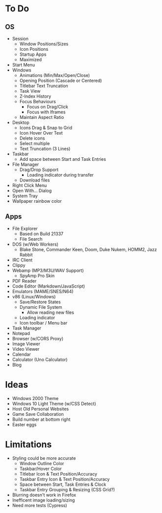 # To Do

## OS

- Session
  - Window Positions/Sizes
  - Icon Positions
  - Startup Apps
  - Maximized
- Start Menu
- Windows
  - Animations (Min/Max/Open/Close)
  - Opening Position (Cascade or Centered)
  - Titlebar Text Truncation
  - Task View
  - Z-Index History
  - Focus Behaviours
    - Focus on Drag/Click
    - Focus with Iframes
  - Maintain Aspect Ratio
- Desktop
  - Icons Drag & Snap to Grid
  - Icon Hover Over Text
  - Delete icons
  - Select multiple
  - Text Truncation (3 Lines)
- Taskbar
  - Add space between Start and Task Entries
- File Manager
  - Drag/Drop Support
    - Loading indicator during transfer
  - Download files
- Right Click Menu
- Open With... Dialog
- System Tray
- Wallpaper rainbow color

## Apps

- File Explorer
  - Based on Build 21337
  - File Search
- DOS (w/Web Workers)
  - Blake Stone, Commander Keen, Doom, Duke Nukem, HOMM2, Jazz Rabbit
- IRC Client
- Clippy
- Webamp (MP3/M3U/WAV Support)
  - SpyAmp Pro Skin
- PDF Reader
- Code Editor (Markdown/JavaScript)
- Emulators (MAME/SNES/N64)
- v86 (Linux/Windows)
  - Save/Restore States
  - Dynamic File System
    - Allow reading new files
  - Loading indicator
  - Icon toolbar / Menu bar
- Task Manager
- Notepad
- Browser (w/CORS Proxy)
- Image Viewer
- Video Viewer
- Calendar
- Calculator (Uno Calculator)
- Blog

# Ideas

- Windows 2000 Theme
- Windows 10 Light Theme (w/CSS Detect)
- Host Old Personal Websites
- Game Save Collaboration
- Build number at bottom right
- Easter eggs

# Limitations

- Styling could be more accurate
  - Window Outline Color
  - Taskbar/Hover Color
  - Titlebar Icon & Text Position/Accuracy
  - Taskbar Entry Icon & Text Position/Accuracy
  - Space between Start, Task Entries & Clock
  - Taskbar Entry Grouping & Resizing (CSS Grid?)
- Blurring doesn't work in Firefox
- Inefficent image loading/sizing
- Need more tests (Cypress)
